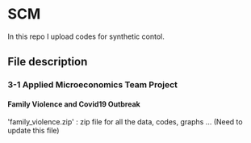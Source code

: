 # SCM
In this repo I upload codes for synthetic contol.

## File description
### 3-1 Applied Microeconomics Team Project
#### Family Violence and Covid19 Outbreak
'family_violence.zip' : zip file for all the data, codes, graphs ...
(Need to update this file)
